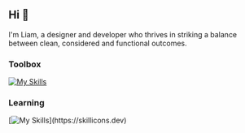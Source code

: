 ## Hi 👋 

I'm Liam, a designer and developer who thrives in striking a balance
between clean, considered and functional outcomes.  

### Toolbox  
[![My Skills](https://skillicons.dev/icons?i=html,css,js)](https://skillicons.dev)

### Learning  
[![My Skills](https://skillicons.dev/icons?i=nodejs,express,react,docker,ts,nuxtjs,)](https://skillicons.dev)

